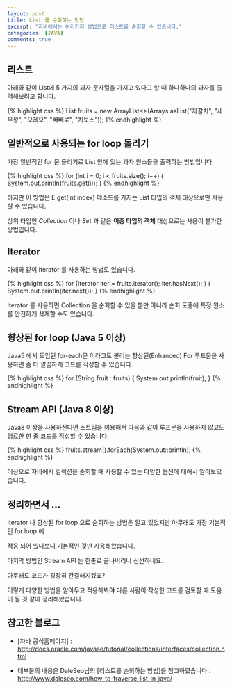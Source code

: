 ```yaml
---
layout: post
title: List 를 순회하는 방법
excerpt: "자바에서는 여러가지 방법으로 리스트를 순회할 수 있습니다."
categories: [JAVA]
comments: true
---
```



## 리스트

아래와 같이 List에 5 가지의 과자 문자열을 가지고 있다고 할 때 하나하나의 과자를 출력해보려고 합니다.

{% highlight css %}
	List<String> fruits = new ArrayList<>(Arrays.asList("자갈치", "새우깡", "오레오", "빼빼로", "치토스"));
{% endhighlight %}


## 일반적으로 사용되는 for loop 돌리기

가장 일반적인 for 문 돌리기로 List 안에 있는 과자 원소들을 출력하는 방법입니다.

{% highlight css %}
	for (int i = 0; i < fruits.size(); i++) {
		System.out.println(fruits.get(i));
	}
{% endhighlight %}

하지만 이 방법은 E get(int index) 메소드를 가지는 List 타입의 객체 대상으로만 사용할 수 있습니다.

상위 타입인 *Collection* 이나 *Set* 과 같은 **이종 타입의 객체** 대상으로는 사용이 불가한 방법입니다.


## Iterator

아래와 같이 Iterator 를 사용하는 방법도 있습니다.

{% highlight css %}
	for (Iterator<String> iter = fruits.iterator(); iter.hasNext(); ) {
	  System.out.println(iter.next());
	}
{% endhighlight %}

Iterator 를 사용하면 Collection 을 순회할 수 있을 뿐만 아니라 순회 도중에 특정 원소를 안전하게 삭제할 수도 있습니다.


## 향상된 for loop (Java 5 이상)

Java5 에서 도입된 for-each문 이라고도 불리는 향상된(Enhanced) For 루프문을 사용하면 좀 더 깔끔하게 코드를 작성할 수 있습니다.

{% highlight css %}
	for (String fruit : fruits) {
	  System.out.println(fruit);
	}
{% endhighlight %}


## Stream API (Java 8 이상)

Java8 이상을 사용하신다면 스트림을 이용해서 다음과 같이 루프문을 사용하지 않고도 명료한 한 줄 코드를 작성할 수 있습니다.

{% highlight css %}
	fruits.stream().forEach(System.out::println);
{% endhighlight %}

이상으로 자바에서 컬렉션을 순회할 때 사용할 수 있는 다양한 옵션에 대해서 알아보았습니다.

## 정리하면서 ...

Iterator 나 향상된 for loop 으로 순회하는 방법은 알고 있었지만 아무래도 가장 기본적인 for loop 에

적응 되어 있다보니 기본적인 것만 사용해왔습니다.

마지막 방법인 Stream API 는 한줄로 끝나버리니 신선하네요.

아무래도 코드가 굉장히 간결해지겠죠?

이렇게 다양한 방법을 알아두고 적용해봐야 다른 사람이 작성한 코드를 검토할 때 도움이 될 것 같아 정리해봤습니다.


## 참고한 블로그

* [자바 공식홈페이지] : http://docs.oracle.com/javase/tutorial/collections/interfaces/collection.html

* 대부분의 내용은 DaleSeo님의 [리스트를 순회하는 방법]을 참고하였습니다 : http://www.daleseo.com/how-to-traverse-list-in-java/
